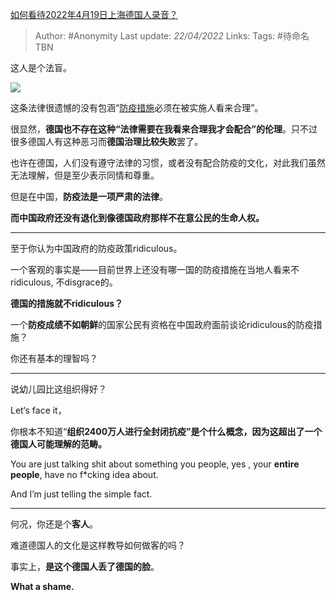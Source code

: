 [如何看待2022年4月19日上海德国人录音？](https://www.zhihu.com/question/528976111/answer/2450664690)

> Author: #Anonymity
> Last update: *22/04/2022*
> Links:
> Tags: #待命名TBN

这人是个法盲。

![](https://pic2.zhimg.com/50/v2-5b97a08e7987419483e6f6917e7627e2_720w.jpg?source=1940ef5c)

这条法律很遗憾的没有包涵“[防疫措施](https://www.zhihu.com/search?q=%E9%98%B2%E7%96%AB%E6%8E%AA%E6%96%BD&search_source=Entity&hybrid_search_source=Entity&hybrid_search_extra=%7B%22sourceType%22%3A%22answer%22%2C%22sourceId%22%3A2450664690%7D)必须在被实施人看来合理”。

很显然，**德国也不存在这种“法律需要在我看来合理我才会配合”的伦理**。只不过很多德国人有这种恶习而**德国治理比较失败**罢了。

也许在德国，人们没有遵守法律的习惯，或者没有配合防疫的文化，对此我们虽然无法理解，但是至少表示同情和尊重。

但是在中国，**防疫法是一项严肃的法律**。

**而中国政府还没有退化到像德国政府那样不在意公民的生命人权。**

---

至于你认为中国政府的防疫政策ridiculous。

一个客观的事实是——目前世界上还没有哪一国的防疫措施在当地人看来不ridiculous, 不disgrace的。

**德国的措施就不ridiculous？**

一个**防疫成绩不如朝鲜**的国家公民有资格在中国政府面前谈论ridiculous的防疫措施？

你还有基本的理智吗？

---

说幼儿园比这组织得好？

Let‘s face it，

你根本不知道“**组织2400万人进行全封闭抗疫”**是个什么概念，因为**这超出了一个德国人可能理解的范畴。**

You are just talking shit about something you people, yes , your **entire people**, have no f*cking idea about.

And I’m just telling the simple fact.

---

何况，你还是个**客人**。

难道德国人的文化是这样教导如何做客的吗？

事实上，**是这个德国人丢了德国的脸**。

**What a shame.**
